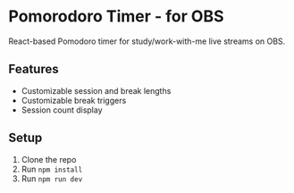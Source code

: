 # Pomorodoro Timer - for OBS

React-based Pomodoro timer for study/work-with-me live streams on OBS.

## Features

- Customizable session and break lengths
- Customizable break triggers
- Session count display

## Setup

1. Clone the repo
2. Run `npm install`
3. Run `npm run dev`
